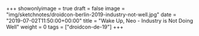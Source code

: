 +++
showonlyimage = true
draft = false
image = "img/sketchnotes/droidcon-berlin-2019-industry-not-well.jpg"
date = "2019-07-02T11:50:00+00:00"
title = "Wake Up, Neo - Industry is Not Doing Well"
weight = 0
tags = ["droidcon-de-19"]
+++
